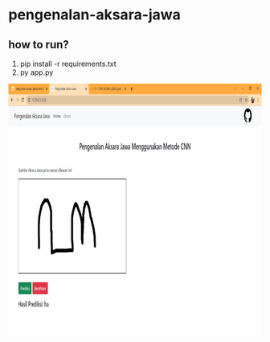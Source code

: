 # pengenalan-aksara-jawa

## how to run?
1. pip install -r requirements.txt
2. py app.py

<p align="center">
  <img src="/static/images/demo.png" width="1280" height="500">
</p>
